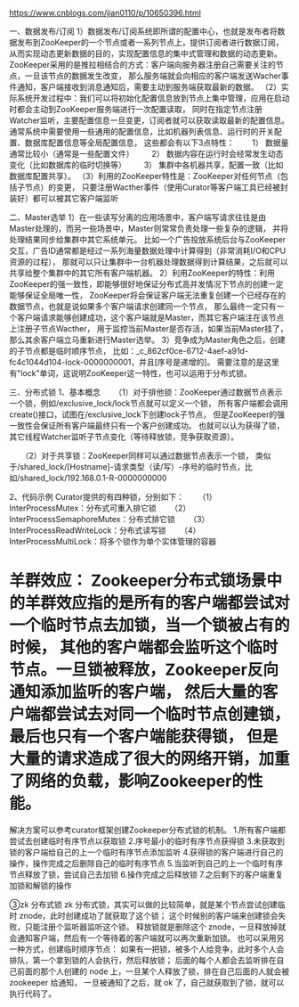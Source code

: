 
https://www.cnblogs.com/jian0110/p/10650396.html

一、数据发布/订阅
 1）数据发布/订阅系统即所谓的配置中心，也就是发布者将数据发布到ZooKeeper的一个节点或者一系列节点上，提供订阅者进行数据订阅，
    从而实现动态更新数据的目的，实现配置信息的集中式管理和数据的动态更新。
    ZooKeeper采用的是推拉相结合的方式：客户端向服务器注册自己需要关注的节点，一旦该节点的数据发生改变，
    那么服务端就会向相应的客户端发送Wacher事件通知，客户端接收到消息通知后，需要主动到服务端获取最新的数据。
（2）实际系统开发过程中：我们可以将初始化配置信息放到节点上集中管理，应用在启动时都会主动到ZooKeeper服务端进行一次配置读取，
    同时在指定节点注册Watcher监听，主要配置信息一旦变更，订阅者就可以获取读取最新的配置信息。
    通常系统中需要使用一些通用的配置信息，比如机器列表信息、运行时的开关配置、数据库配置信息等全局配置信息，
    这些都会有以下3点特性：
　　1） 数据量通常比较小（通常是一些配置文件）
　　2） 数据内容在运行时会经常发生动态变化（比如数据库的临时切换等）
　　3） 集群中各机器共享，配置一致（比如数据库配置共享）。
（3）利用的ZooKeeper特性是：ZooKeeper对任何节点（包括子节点）的变更，
    只要注册Wacther事件（使用Curator等客户端工具已经被封装好）都可以被其它客户端监听

二、Master选举
 1）在一些读写分离的应用场景中，客户端写请求往往是由Master处理的，而另一些场景中，Master则常常负责处理一些复杂的逻辑，
    并将处理结果同步给集群中其它系统单元。
    比如一个广告投放系统后台与ZooKeeper交互，广告ID通常都是经过一系列海量数据处理中计算得到（非常消耗I/O和CPU资源的过程），
    那就可以只让集群中一台机器处理数据得到计算结果，之后就可以共享给整个集群中的其它所有客户端机器。
 2）利用ZooKeeper的特性：利用ZooKeeper的强一致性，即能够很好地保证分布式高并发情况下节点的创建一定能够保证全局唯一性，
    ZooKeeper将会保证客户端无法重复创建一个已经存在的数据节点，也就是说如果多个客户端请求创建同一个节点，
    那么最终一定只有一个客户端请求能够创建成功，这个客户端就是Master，而其它客户端注在该节点上注册子节点Wacther，
    用于监控当前Master是否存活，如果当前Master挂了，那么其余客户端立马重新进行Master选举。
 3）竞争成为Master角色之后，创建的子节点都是临时顺序节点，
    比如：_c_862cf0ce-6712-4aef-a91d-fc4c1044d104-lock-0000000001，并且[序号是递增的]。
    需要注意的是这里有"lock"单词，这说明ZooKeeper这一特性，也可以运用于分布式锁。

三、分布式锁
1、基本概念
　　（1）对于排他锁：ZooKeeper通过数据节点表示一个锁，例如/exclusive_lock/lock节点就可以定义一个锁，
    所有客户端都会调用create()接口，试图在/exclusive_lock下创建lock子节点，
    但是ZooKeeper的强一致性会保证所有客户端最终只有一个客户创建成功。
    也就可以认为获得了锁，其它线程Watcher监听子节点变化（等待释放锁，竞争获取资源）。

　　（2）对于共享锁：ZooKeeper同样可以通过数据节点表示一个锁，
        类似于/shared_lock/[Hostname]-请求类型（读/写）-序号的临时节点，比如/shared_lock/192.168.0.1-R-0000000000

2、代码示例
Curator提供的有四种锁，分别如下：
　　（1）InterProcessMutex：分布式可重入排它锁
　　（2）InterProcessSemaphoreMutex：分布式排它锁
　　（3）InterProcessReadWriteLock：分布式读写锁
　　（4）InterProcessMultiLock：将多个锁作为单个实体管理的容器

羊群效应：
    Zookeeper分布式锁场景中的羊群效应指的是所有的客户端都尝试对一个临时节点去加锁，当一个锁被占有的时候，
    其他的客户端都会监听这个临时节点。一旦锁被释放，Zookeeper反向通知添加监听的客户端，
    然后大量的客户端都尝试去对同一个临时节点创建锁，最后也只有一个客户端能获得锁，
    但是大量的请求造成了很大的网络开销，加重了网络的负载，影响Zookeeper的性能。
==== 
解决方案可以参考curator框架创建Zookeeper分布式锁的机制。
    1.所有客户端都尝试去创建临时有序节点以获取锁
    2.序号最小的临时有序节点获得锁
    3.未获取到锁的客户端给自己的上一个临时有序节点添加监听
    4.获得锁的客户端进行自己的操作，操作完成之后删除自己的临时有序节点
    5.当监听到自己的上一个临时有序节点释放了锁，尝试自己去加锁
    6.操作完成之后释放锁
    7.之后剩下的客户端重复加锁和解锁的操作

③zk 分布式锁
zk 分布式锁，其实可以做的比较简单，就是某个节点尝试创建临时 znode，此时创建成功了就获取了这个锁；
    这个时候别的客户端来创建锁会失败，只能注册个监听器监听这个锁。
    释放锁就是删除这个 znode，一旦释放掉就会通知客户端，然后有一个等待着的客户端就可以再次重新加锁。
也可以采用另一种方式，创建临时顺序节点：
    如果有一把锁，被多个人给竞争，此时多个人会排队，第一个拿到锁的人会执行，然后释放锁；
    后面的每个人都会去监听排在自己前面的那个人创建的 node 上，一旦某个人释放了锁，排在自己后面的人就会被 zookeeper 给通知，
    一旦被通知了之后，就 ok 了，自己就获取到了锁，就可以执行代码了。